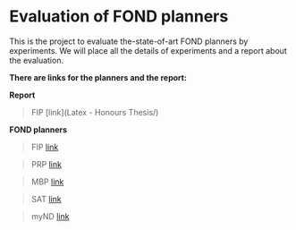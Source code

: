 # Evaluation of FOND planners

This is the project to evaluate the-state-of-art FOND planners by experiments. We will place all the details of experiments and a report about the evaluation.

**There are links for the planners and the report:**

**Report**
>FIP [link](Latex - Honours Thesis/)

**FOND planners**
>FIP [link](Experiment/FIP)

>PRP [link](Experiment/PRP)

>MBP [link](Experiment/MBP)

>SAT [link](Experiment/SAT)

>myND [link](Experiment/myND)

